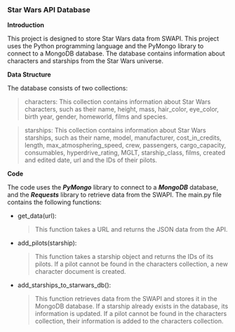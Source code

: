 ### Star Wars API Database


**Introduction**

This project is designed to store Star Wars data from SWAPI. This project uses the Python programming language and the PyMongo library to connect to a MongoDB database. The database contains information about characters and starships from the Star Wars universe. 


**Data Structure**

The database consists of two collections:

> characters: This collection contains information about Star Wars characters, such as their name, height, mass, hair_color, eye_color, birth year, gender, homeworld, films and species.

> starships: This collection contains information about Star Wars starships, such as their name, model, manufacturer, cost_in_credits, length, max_atmosphering_speed, crew, passengers, cargo_capacity, consumables, hyperdrive_rating, MGLT, starship_class, films, created and edited date, url and the IDs of their pilots.


**Code**

The code uses the ***PyMongo*** library to connect to a ***MongoDB*** database, and the ***Requests*** library to retrieve data from the SWAPI. The main.py file contains the following functions:

- get_data(url): 
  >This function takes a URL and returns the JSON data from the API.

- add_pilots(starship): 
  > This function takes a starship object and returns the IDs of its pilots. If a pilot cannot be found in the characters collection, a new character document is created.

- add_starships_to_starwars_db(): 
  > This function retrieves data from the SWAPI and stores it in the MongoDB database. If a starship already exists in the database, its information is updated. If a pilot cannot be found in the characters collection, their information is added to the characters collection.
